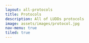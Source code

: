 ```yaml
---
layout: all-protocols
title: Protocols
description: All of LUDDs protocols
image: assets/images/protocol.jpg
nav-menu: true
tiled: true
---
```

